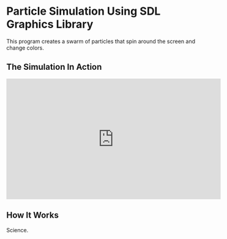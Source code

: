 
# Particle Simulation Using SDL Graphics Library

This program creates a swarm of particles that spin around the screen and change colors.

<h2>The Simulation In Action</h2>
<p align="left">
  <iframe width="560" height="315" src="https://www.youtube.com/embed/EiVB7RiCr9I" frameborder="0" allowfullscreen></iframe>
</p>

<h2>How It Works</h2>
Science.
